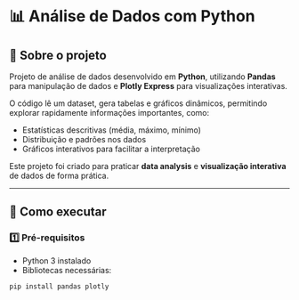 # 📊 Análise de Dados com Python

## 📌 Sobre o projeto
Projeto de análise de dados desenvolvido em **Python**, utilizando **Pandas** para manipulação de dados e **Plotly Express** para visualizações interativas.  

O código lê um dataset, gera tabelas e gráficos dinâmicos, permitindo explorar rapidamente informações importantes, como:
- Estatísticas descritivas (média, máximo, mínimo)  
- Distribuição e padrões nos dados  
- Gráficos interativos para facilitar a interpretação  

Este projeto foi criado para praticar **data analysis** e **visualização interativa** de dados de forma prática.

---

## 🚀 Como executar

### 1️⃣ Pré-requisitos
- Python 3 instalado  
- Bibliotecas necessárias:
```bash
pip install pandas plotly

